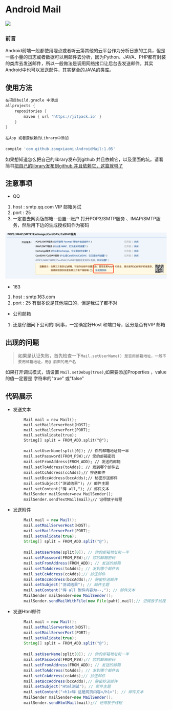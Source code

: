 # Android Mail 
[![](https://jitpack.io/v/zongxiaomi/AndroidMail.svg)](https://jitpack.io/#zongxiaomi/AndroidMail)
### 前言
Android前端一般都使用埋点或者听云第其他的云平台作为分析日志的工具，但是一些小量的日志或者数据可以用邮件去分析，因为Python、JAVA、PHP都有封装的类库去发送邮件，所以一般做法是调用网络接口让后台去发送邮件，其实Android中也可以发送邮件，其实整合的JAVA的类库。
## 使用方法

```groovy
在项目build.gradle 中添加
allprojects {
    repositories {
        maven { url 'https://jitpack.io' }
    }
}

在App 或者要依赖的Library中添加 

compile 'com.github.zongxiaomi:AndroidMail:1.05'
```
如果想知道怎么把自己的library发布到github 并且依赖它，以及里面的坑，请看简书[把自己的library发布到github 并且依赖它，这篇就够了](http://www.jianshu.com/p/d4fc146fc76b)

## 注意事项
- QQ
 1. host : smtp.qq.com VIP 邮箱另试
 2. port : 25 
 3. 一定要去网页版邮箱--设置--账户 打开POP3/SMTP服务 、IMAP/SMTP服务，然后用下边的生成授权码作为密码
 
 

![1](png/b.png)
- 163 
1. host : smtp.163.com
2. port : 25 有很多说是其他端口的，但是我试了都不对

- 公司邮箱
1. 还是仔细问下公司的It同事，一定确定好Host 和端口号，区分是否有VIP 邮箱


## 出现的问题
> 如果是认证失败，首先检查一下` Mail.setUserName() 是否用邮箱地址，一般不要用邮箱地址，用@ 前面的用户名 `

如果打开调试模式，请设置 `Mail.setDebug(true)`,如果要添加Properties ，value 的值一定要是 字符串的"true" 或"false"

## 代码展示

- 发送文本

```
        Mail mail = new Mail();
        mail.setMailServerHost(HOST);
        mail.setMailServerPort(PORT);
        mail.setValidate(true);
        String[] split = FROM_ADD.split("@");

        mail.setUserName(split[0]); // 你的邮箱地址前一半
        mail.setPassword(FROM_PSW);// 您的邮箱密码
        mail.setFromAddress(FROM_ADD); // 发送的邮箱
        mail.setToAddress(toAdds); // 发到哪个邮件去
        mail.setCcAddress(ccAdds);// 抄送邮件
        mail.setBccAddress(bccAdds);// 秘密抄送邮件
        mail.setSubject("测试结果"); // 邮件主题
        mail.setContent("嗨 all,"); // 邮件文本
        MailSender mailSender=new MailSender();
        mailSender.sendTextMail(mail);// 记得放子线程
```
- 发送附件

```java
        Mail mail = new Mail();
        mail.setMailServerHost(HOST);
        mail.setMailServerPort(PORT);
        mail.setValidate(true);
        String[] split = FROM_ADD.split("@");

        mail.setUserName(split[0]); // 你的邮箱地址前一半
        mail.setPassword(FROM_PSW);// 您的邮箱密码
        mail.setFromAddress(FROM_ADD); // 发送的邮箱
        mail.setToAddress(toAdds); // 发到哪个邮件去
        mail.setCcAddress(ccAdds);// 抄送邮件
        mail.setBccAddress(bccAdds);// 秘密抄送邮件
        mail.setSubject("测试结果"); // 邮件主题
        mail.setContent("嗨 all 附件内容为--,"); // 邮件文本
        MailSender mailSender=new MailSender();
        mailSender.sendMailWithFile(new File(paht),mail);// 记得放子线程
```
- 发送Html邮件

```java
        Mail mail = new Mail();
        mail.setMailServerHost(HOST);
        mail.setMailServerPort(PORT);
        mail.setValidate(true);
        String[] split = FROM_ADD.split("@");

        mail.setUserName(split[0]); // 你的邮箱地址前一半
        mail.setPassword(FROM_PSW);// 您的邮箱密码
        mail.setFromAddress(FROM_ADD); // 发送的邮箱
        mail.setToAddress(toAdds); // 发到哪个邮件去
        mail.setCcAddress(ccAdds);// 抄送邮件
        mail.setBccAddress(bccAdds);// 秘密抄送邮件
        mail.setSubject("Html测试"); // 邮件主题
        mail.setContent("<h1>嗨 这是网页内容</h1>"); // 邮件文本
        MailSender mailSender=new MailSender();
        mailSender.sendHtmlMail(mail);// 记得放子线程
```
